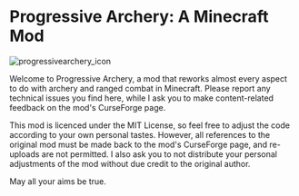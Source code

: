 # Progressive Archery: A Minecraft Mod


![progressivearchery_icon](https://user-images.githubusercontent.com/117603129/234380135-49d4b732-a3d1-41b9-897e-acc3f7f3a935.png)

Welcome to Progressive Archery, a mod that reworks almost every aspect to do with archery and ranged combat in Minecraft.
Please report any technical issues you find here, while I ask you to make content-related feedback on the mod's CurseForge page. 

This mod is licenced under the MIT License, so feel free to adjust the code according to your own personal tastes. 
However, all references to the original mod must be made back to the mod's CurseForge page, and re-uploads are not permitted.
I also ask you to not distribute your personal adjustments of the mod without due credit to the original author.

May all your aims be true.
